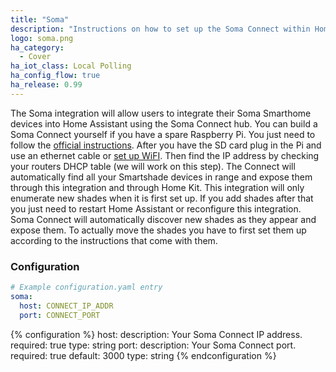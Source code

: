 ```yaml
---
title: "Soma"
description: "Instructions on how to set up the Soma Connect within Home Assistant."
logo: soma.png
ha_category:
  - Cover
ha_iot_class: Local Polling
ha_config_flow: true
ha_release: 0.99
---
```


The Soma integration will allow users to integrate their Soma Smarthome devices into Home Assistant using the Soma Connect hub. You can build a Soma Connect yourself if you have a spare Raspberry Pi. You just need to follow the [ official instructions](https://somasmarthome.zendesk.com/hc/en-us/articles/360035521234-Install-SOMA-Connect-software-on-SOMA-Connect-Raspberry-Pi). After you have the SD card plug in the Pi and use an ethernet cable or [set up WiFI](https://somasmarthome.zendesk.com/hc/en-us/articles/360026210333-Configuring-Wi-Fi-access). Then find the IP address by checking your routers DHCP table (we will work on this step). The Connect will automatically find all your Smartshade devices in range and expose them through this integration and through Home Kit. This integration will only enumerate new shades when it is first set up. If you add shades after that you just need to restart Home Assistant or reconfigure this integration. Soma Connect will automatically discover new shades as they appear and expose them. To actually move the shades you have to first set them up according to the instructions that come with them.

### Configuration

```yaml
# Example configuration.yaml entry
soma:
  host: CONNECT_IP_ADDR
  port: CONNECT_PORT
```

{% configuration %}
host:
  description: Your Soma Connect IP address.
  required: true
  type: string
port:
  description: Your Soma Connect port.
  required: true
  default: 3000
  type: string
{% endconfiguration %}


